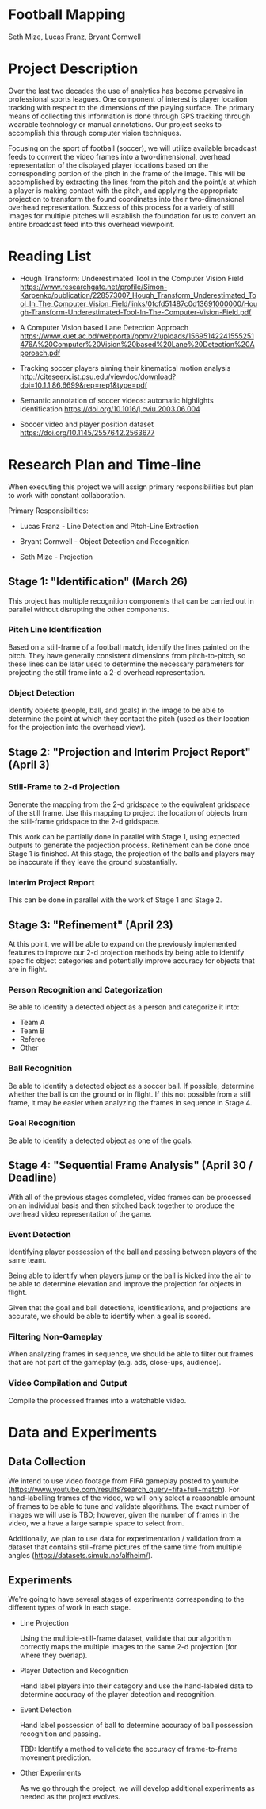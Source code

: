 # Football Mapping

Seth Mize, Lucas Franz, Bryant Cornwell

# Project Description

Over the last two decades the use of analytics has become pervasive in professional sports leagues. One component of interest is player location tracking with respect to the dimensions of the playing surface. The primary means of collecting this information is done through GPS tracking through wearable technology or manual annotations. Our project seeks to accomplish this through computer vision techniques.

Focusing on the sport of football (soccer), we will utilize available broadcast feeds to convert the video frames into a two-dimensional, overhead representation of the displayed player locations based on the corresponding portion of the pitch in the frame of the image. This will be accomplished by extracting the lines from the pitch and the point/s at which a player is making contact with the pitch, and applying the appropriate projection to transform the found coordinates into their two-dimensional overhead representation. Success of this process for a variety of still images for multiple pitches will establish the foundation for us to convert an entire broadcast feed into this overhead viewpoint. 


# Reading List

- Hough Transform: Underestimated Tool in the Computer Vision Field
    https://www.researchgate.net/profile/Simon-Karpenko/publication/228573007_Hough_Transform_Underestimated_Tool_In_The_Computer_Vision_Field/links/0fcfd51487c0d13691000000/Hough-Transform-Underestimated-Tool-In-The-Computer-Vision-Field.pdf

- A Computer Vision based Lane Detection Approach
    https://www.kuet.ac.bd/webportal/ppmv2/uploads/15695142241555251476A%20Computer%20Vision%20based%20Lane%20Detection%20Approach.pdf

- Tracking soccer players aiming their kinematical motion analysis
    http://citeseerx.ist.psu.edu/viewdoc/download?doi=10.1.1.86.6699&rep=rep1&type=pdf

- Semantic annotation of soccer videos: automatic highlights identification
    https://doi.org/10.1016/j.cviu.2003.06.004

- Soccer video and player position dataset
    https://doi.org/10.1145/2557642.2563677

# Research Plan and Time-line

When executing this project we will assign primary responsibilities but plan to work with constant collaboration.

Primary Responsibilities:

- Lucas Franz - Line Detection and Pitch-Line Extraction

- Bryant Cornwell - Object Detection and Recognition

- Seth Mize - Projection 

## Stage 1: "Identification" (March 26)

This project has multiple recognition components that can be carried out in parallel without disrupting the other components.

### Pitch Line Identification

Based on a still-frame of a football match, identify the lines painted on the pitch. They have generally consistent dimensions from pitch-to-pitch, so these lines can be later used to determine the necessary parameters for projecting the still frame into a 2-d overhead representation.

### Object Detection

Identify objects (people, ball, and goals) in the image to be able to determine the point at which they contact the pitch (used as their location for the projection into the overhead view).

## Stage 2: "Projection and Interim Project Report" (April 3)

### Still-Frame to 2-d Projection

Generate the mapping from the 2-d gridspace to the equivalent gridspace of the still frame. Use this mapping to project the location of objects from the still-frame gridspace to the 2-d gridspace.

This work can be partially done in parallel with Stage 1, using expected outputs to generate the projection process. Refinement can be done once Stage 1 is finished. At this stage, the projection of the balls and players may be inaccurate if they leave the ground substantially.

### Interim Project Report

This can be done in parallel with the work of Stage 1 and Stage 2.

## Stage 3: "Refinement" (April 23)

At this point, we will be able to expand on the previously implemented features to improve our 2-d projection methods by being able to identify specific object categories and potentially improve accuracy for objects that are in flight.

### Person Recognition and Categorization

Be able to identify a detected object as a person and categorize it into:

- Team A
- Team B
- Referee
- Other

### Ball Recognition

Be able to identify a detected object as a soccer ball. If possible, determine whether the ball is on the ground or in flight. If this not possible from a still frame, it may be easier when analyzing the frames in sequence in Stage 4.

### Goal Recognition

Be able to identify a detected object as one of the goals.

## Stage 4: "Sequential Frame Analysis" (April 30 / Deadline)

With all of the previous stages completed, video frames can be processed on an individual basis and then stitched back together to produce the overhead video representation of the game.

### Event Detection

Identifying player possession of the ball and passing between players of the same team.

Being able to identify when players jump or the ball is kicked into the air to be able to determine elevation and improve the projection for objects in flight.

Given that the goal and ball detections, identifications, and projections are accurate, we should be able to identify when a goal is scored.

### Filtering Non-Gameplay

When analyzing frames in sequence, we should be able to filter out frames that are not part of the gameplay (e.g. ads, close-ups, audience).

### Video Compilation and Output

Compile the processed frames into a watchable video.

# Data and Experiments

## Data Collection

We intend to use video footage from FIFA gameplay posted to youtube (https://www.youtube.com/results?search_query=fifa+full+match). For hand-labelling frames of the video, we will only select a reasonable amount of frames to be able to tune and validate algorithms. The exact number of images we will use is TBD; however, given the number of frames in the video, we a have a large sample space to select from.

Additionally, we plan to use data for experimentation / validation from a dataset that contains still-frame pictures of the same time from multiple angles (https://datasets.simula.no/alfheim/).

## Experiments

We're going to have several stages of experiments corresponding to the different types of work in each stage.

- Line Projection

    Using the multiple-still-frame dataset, validate that our algorithm correctly maps the multiple images to the same 2-d projection (for where they overlap).

- Player Detection and Recognition

    Hand label players into their category and use the hand-labeled data to determine accuracy of the player detection and recognition.

- Event Detection

    Hand label possession of ball to determine accuracy of ball possession recognition and passing.

    TBD: Identify a method to validate the accuracy of frame-to-frame movement prediction.

- Other Experiments

    As we go through the project, we will develop additional experiments as needed as the project evolves.